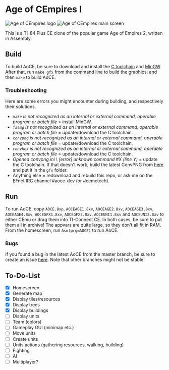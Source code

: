 # Age of CEmpires I
![Age of CEmpires logo](https://i.imgur.com/655vywO.png)
![Age of CEmpires main screen](https://i.imgur.com/1Pe3326.png)

This is a TI-84 Plus CE clone of the popular game Age of Empires 2, written in Assembly.

## Build
To build AoCE, be sure to download and install the [C toolchain](https://github.com/ce-programming/toolchain/releases/latest) and [MinGW](http://www.mingw.org/). After that, run `make gfx` from the command line to build the graphics, and then `make` to build AoCE.

### Troubleshooting
Here are some errors you might encounter during building, and respectively their solutions.
* *`make` is not recognized as an internal or external command, operable program or batch file* = install MinGW.
* *`fasmg` is not recognized as an internal or external command, operable program or batch file* = update/download the C toolchain.
* *`convpng` is not recognized as an internal or external command, operable program or batch file* = update/download the C toolchain.
* *`convhex` is not recognized as an internal or external command, operable program or batch file* = update/download the C toolchain.
* *Opened convpng.ini \ [error] unknown command #X (line Y)* = update the C toolchain. If that doesn't work, build the latest ConvPNG from [here](https://github.com/mateoconlechuga/convpng) and put it in the `gfx` folder.
* Anything else = redownload and rebuild this repo, or ask me on the EFnet IRC channel #aoce-dev (or #cemetech).

## Run
To run AoCE, copy `AOCE.8xp`, `AOCEAGE1.8xv`, `AOCEAGE2.8xv`, `AOCEAGE3.8xv`, `AOCEAGE4.8xv`, `AOCEGFX1.8xv`, `AOCEGFX2.8xv`, `AOCEUNI1.8xv` and `AOCEUNI2.8xv` to either CEmu or drag them into TI-Connect CE. In both cases, be sure to put them all in archive! The appvars are quite large, so they don't all fit in RAM. From the homescreen, run `Asm(prgmAOCE)` to run AoCE.

### Bugs
If you found a bug in the latest AoCE from the master branch, be sure to create an issue [here](https://github.com/PeterTillema/Age-Of-CEmpires-I/issues). Note that other branches might not be stable!

## To-Do-List
- [x] Homescreen
- [x] Generate map
- [x] Display tiles/resources
- [x] Display trees
- [x] Display buildings
- [ ] Display units
- [ ] Team (colors)
- [ ] Gameplay GUI (minimap etc.)
- [ ] Move units
- [ ] Create units
- [ ] Units actions (gathering resources, walking, building)
- [ ] Fighting
- [ ] AI
- [ ] Multiplayer?
